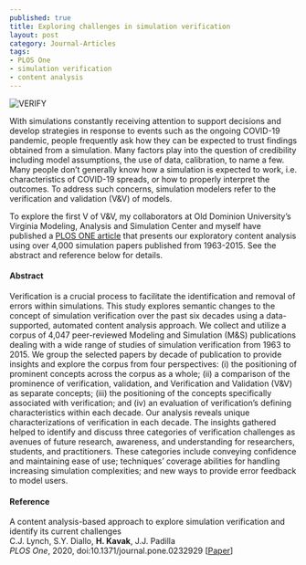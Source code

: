 ```yaml
--- 
published: true
title: Exploring challenges in simulation verification
layout: post
category: Journal-Articles
tags:
- PLOS One
- simulation verification 
- content analysis
---
```


<img src="{{ site.baseurl }}/images/posts/20200513_verify.png" alt="VERIFY" />


With simulations constantly receiving attention to support decisions and develop strategies in response to events such as the ongoing COVID-19 pandemic, people frequently ask how they can be expected to trust findings obtained from a simulation. Many factors play into the question of credibility including model assumptions, the use of data, calibration, to name a few. Many people don’t generally know how a simulation is expected to work, i.e. characteristics of COVID-19 spreads, or how to properly interpret the outcomes. To address such concerns, simulation modelers refer to the verification and validation (V&V) of models.

To explore the first V of V&V, my collaborators at Old Dominion University’s Virginia Modeling, Analysis and Simulation Center and myself have published a [PLOS ONE article](https://journals.plos.org/plosone/article?id=10.1371/journal.pone.0232929) that presents our exploratory content analysis using over 4,000 simulation papers published from 1963-2015. See the abstract and reference below for details.

#### Abstract

Verification is a crucial process to facilitate the identification and removal of errors within simulations. This study explores semantic changes to the concept of simulation verification over the past six decades using a data-supported, automated content analysis approach. We collect and utilize a corpus of 4,047 peer-reviewed Modeling and Simulation (M&S) publications dealing with a wide range of studies of simulation verification from 1963 to 2015. We group the selected papers by decade of publication to provide insights and explore the corpus from four perspectives: (i) the positioning of prominent concepts across the corpus as a whole; (ii) a comparison of the prominence of verification, validation, and Verification and Validation (V&V) as separate concepts; (iii) the positioning of the concepts specifically associated with verification; and (iv) an evaluation of verification’s defining characteristics within each decade. Our analysis reveals unique characterizations of verification in each decade. The insights gathered helped to identify and discuss three categories of verification challenges as avenues of future research, awareness, and understanding for researchers, students, and practitioners. These categories include conveying confidence and maintaining ease of use; techniques’ coverage abilities for handling increasing simulation complexities; and new ways to provide error feedback to model users.


#### Reference

A content analysis-based approach to explore simulation verification and identify its current challenges   
	    C.J. Lynch, S.Y. Diallo, <strong>H. Kavak</strong>, J.J. Padilla   
	    <em>PLOS One</em>, 2020, doi:10.1371/journal.pone.0232929 
	    [<a title="Paper" href="http://dx.plos.org/10.1371/journal.pone.0232929">Paper</a>]